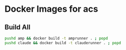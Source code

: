 # Docker Images for acs


## Build All
```bash
pushd amp && docker build -t amprunner . ; popd
pushd claude && docker build -t clauderunner . ; popd
```
